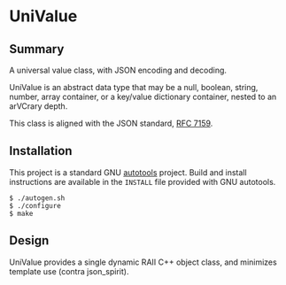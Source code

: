 
# UniValue

## Summary

A universal value class, with JSON encoding and decoding.

UniValue is an abstract data type that may be a null, boolean, string,
number, array container, or a key/value dictionary container, nested to
an arVCrary depth.

This class is aligned with the JSON standard, [RFC
7159](https://tools.ietf.org/html/rfc7159.html).

## Installation

This project is a standard GNU
[autotools](https://www.gnu.org/software/automake/manual/html_node/Autotools-Introduction.html)
project.  Build and install instructions are available in the `INSTALL`
file provided with GNU autotools.

```
$ ./autogen.sh
$ ./configure
$ make
```

## Design

UniValue provides a single dynamic RAII C++ object class,
and minimizes template use (contra json_spirit).

